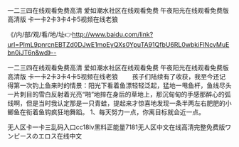 一二三四在线观看免费高清
爱如潮水社区在线观看免费
午夜阳光在线观看免费版高清版
卡一卡2卡3卡4卡5视频在线老狼


《/内/部/观/看/地/址👉http://www.baidu.com/link?url=PImL9pnrcnEBTZd0DJwE1moEyQXs0YpuTA91QfbU6RL0wbkiFlNcvMuEbn0iJT6n&wd》--

一二三四在线观看免费高清
爱如潮水社区在线观看免费
午夜阳光在线观看免费版高清版
卡一卡2卡3卡4卡5视频在线老狼
　　孩子们陆续有了收获，我至今还记得第一次钓上鱼来时的情景：阳光下看着鱼漂轻轻泛起，猛地一甩鱼杆，鱼线尽头一片刺目的雪白反射着光亮“啪”地摔在身后的草地上，那沉甸甸的手感那醉心的弧线啊，但是当时我认定那是一只青蛙，提起来才惊喜地发现一条半两左右肥肥的小鲫鱼在衔着鱼钩疯狂地舞蹈。
	1、每天努力一点，你离目标就会近一点。





无人区卡一卡三乱码入口cc18lv黑料正能量7181无人区中文在线高清完整免费版ワンピースのエロス在线中文
